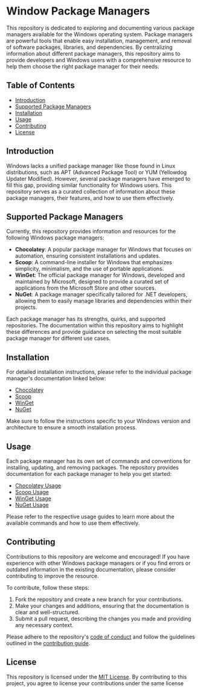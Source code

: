 
# Window Package Managers

This repository is dedicated to exploring and documenting various package managers available for the Windows operating system. Package managers are powerful tools that enable easy installation, management, and removal of software packages, libraries, and dependencies. By centralizing information about different package managers, this repository aims to provide developers and Windows users with a comprehensive resource to help them choose the right package manager for their needs.

## Table of Contents

- [Introduction](#introduction)
- [Supported Package Managers](#supported-package-managers)
- [Installation](#installation)
- [Usage](#usage)
- [Contributing](#contributing)
- [License](#license)

## Introduction

Windows lacks a unified package manager like those found in Linux distributions, such as APT (Advanced Package Tool) or YUM (Yellowdog Updater Modified). However, several package managers have emerged to fill this gap, providing similar functionality for Windows users. This repository serves as a curated collection of information about these package managers, their features, and how to use them effectively.

## Supported Package Managers

Currently, this repository provides information and resources for the following Windows package managers:

- **Chocolatey**: A popular package manager for Windows that focuses on automation, ensuring consistent installations and updates.
- **Scoop**: A command-line installer for Windows that emphasizes simplicity, minimalism, and the use of portable applications.
- **WinGet**: The official package manager for Windows, developed and maintained by Microsoft, designed to provide a curated set of applications from the Microsoft Store and other sources.
- **NuGet**: A package manager specifically tailored for .NET developers, allowing them to easily manage libraries and dependencies within their projects.

Each package manager has its strengths, quirks, and supported repositories. The documentation within this repository aims to highlight these differences and provide guidance on selecting the most suitable package manager for different use cases.

## Installation

For detailed installation instructions, please refer to the individual package manager's documentation linked below:

- [Chocolatey](https://chocolatey.org/docs/installation)
- [Scoop](https://scoop.sh/#installation)
- [WinGet](https://docs.microsoft.com/windows/package-manager/winget/)
- [NuGet](https://docs.microsoft.com/nuget/install-nuget-client-tools)

Make sure to follow the instructions specific to your Windows version and architecture to ensure a smooth installation process.

## Usage

Each package manager has its own set of commands and conventions for installing, updating, and removing packages. The repository provides documentation for each package manager to help you get started:

- [Chocolatey Usage](./chocolatey/README.md)
- [Scoop Usage](./scoop/README.md)
- [WinGet Usage](./winget/README.md)
- [NuGet Usage](./nuget/README.md)

Please refer to the respective usage guides to learn more about the available commands and how to use them effectively.

## Contributing

Contributions to this repository are welcome and encouraged! If you have experience with other Windows package managers or if you find errors or outdated information in the existing documentation, please consider contributing to improve the resource.

To contribute, follow these steps:

1. Fork the repository and create a new branch for your contributions.
2. Make your changes and additions, ensuring that the documentation is clear and well-structured.
3. Submit a pull request, describing the changes you made and providing any necessary context.

Please adhere to the repository's [code of conduct](./CODE_OF_CONDUCT.md) and follow the guidelines outlined in the [contribution guide](./CONTRIBUTING.md).

## License

This repository is licensed under the [MIT License](./LICENSE). By contributing to this project, you agree to license your contributions under the same license

